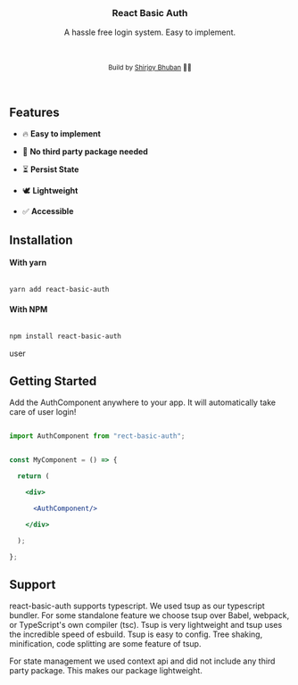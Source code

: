 <div align="center">

</a>

</div>

<br />

<h3 align="center"><strong>React Basic Auth</strong></h3>

<div align="center"> A hassle free login system. Easy to implement.</div>

<br />

<br />

<div align="center">

  <sub>Build by <a href="github.com/shirjoybhuban">Shirjoy Bhuban</a> 👨‍🍳</sub>

</div>


<br />


## Features


- 🔥 **Easy to implement**

- 🔩 **No third party package needed**

- ⏳ **Persist State**

- 🕊 **Lightweight** 

- ✅ **Accessible**


## Installation


#### With yarn


```sh

yarn add react-basic-auth

```


#### With NPM


```sh

npm install react-basic-auth

```

user
## Getting Started


Add the AuthComponent anywhere to your app. It will automatically take care of user login!


```jsx

import AuthComponent from "rect-basic-auth";


const MyComponent = () => {

  return (

    <div>

      <AuthComponent/>

    </div>

  );

};

```


## Support


react-basic-auth supports typescript. We used tsup as our typescript bundler. For some standalone feature we choose tsup over Babel, webpack, or TypeScript's own compiler (tsc). Tsup is very lightweight and tsup uses the incredible speed of esbuild. Tsup is easy to config. Tree shaking, minification, code splitting are some feature of tsup. 

For state management we used context api and did not include any third party package. This makes our package lightweight.